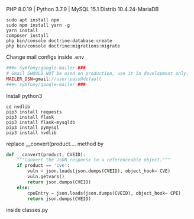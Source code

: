 PHP 8.0.19 | Python 3.7.9 | MySQL 15.1 Distrib 10.4.24-MariaDB
```shell
sudo apt install npm
sudo npm install yarn -g
yarn install
composer install
php bin/console doctrine:database:create
php bin/console doctrine:migrations:migrate
```
Change mail configs inside .env

```php
###> symfony/google-mailer ###
# Gmail SHOULD NOT be used on production, use it in development only.
MAILER_DSN=gmail://user:pass@default
###< symfony/google-mailer ###
```

Install python3

```shell
cd nvdlib
pip3 install requests
pip3 install flask
pip3 install flask-mysqldb 
pip3 install pymysql 
pip3 install nvdlib 
```

replace __convert(product.... method by

```python
def __convert(product, CVEID):
    """Convert the JSON response to a referenceable object."""
    if product == 'cve':
        vuln = json.loads(json.dumps(CVEID), object_hook= CVE)
        vuln.getvars()
        return json.dumps(CVEID)
    else:
        cpeEntry = json.loads(json.dumps(CVEID), object_hook= CPE)
        return json.dumps(CVEID)
```

inside classes.py